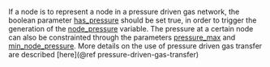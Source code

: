 If a node is to represent a node in a pressure driven gas network, the boolean parameter
[has\_pressure](@ref) should be set true, in order to trigger the generation of the
[node\_pressure](@ref) variable.
The pressure at a certain node can also be constrainted through the
parameters [pressure\_max](@ref) and [min\_node\_pressure](@ref). More details on the use of pressure driven gas transfer
are described [here](@ref pressure-driven-gas-transfer)
